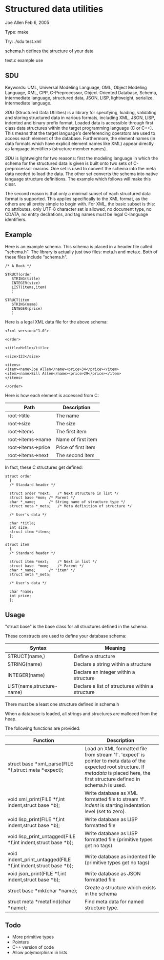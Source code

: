 
# Structured data utilities

Joe Allen
Feb 6, 2005

Type: make

Try: ./sdu test.xml

schema.h defines the structure of your data

test.c example use

## SDU

Keywords: UML, Universal Modeling Language, OML, Object Modeling
Language, XML, CPP, C-Preprocessor, Object-Oriented Database, Schema,
intermediate language, structured data, JSON, LISP, lightweight,
serialize, intermediate language.

_SDU_ (Structured Data Utilities) is a library for specifying,
loading, validating and storing structured data in various formats,
including XML, JSON, LISP, indented and binary prefix format.  Loaded data
is accessible through first class data structures within the target
programming language (C or C++).  This means that the target language's
dereferencing operators are used to access each element of the database. 
Furthermore, the element names (in data formats which have explicit element
names like XML) appear directly as language identifiers (structure member
names).

_SDU_ is lightweight for two reasons: first the modeling
language in which the schema for the structured data is given is built onto
two sets of C-preprocessor macros.  One set is used to convert the schema
into the meta data needed to load the data.  The other set converts the
schema into native language structure definitions.  The example which
follows will make this clear.

The second reason is that only a minimal subset of each structured data
format is supported.  This applies specifically to the XML format, as the
others are all pretty simple to begin with.  For XML, the basic subset is
this: no attributes, only UTF-8 character set is allowed, no document type,
no CDATA, no entity declrations, and tag names must be legal C-language
identifiers.

## Example

Here is an example schema.  This schema is placed in a header file called
"schema.h".  The library is actually just two files: meta.h and meta.c. 
Both of these files include "schema.h".

    /* A Book */

    STRUCT(order
       STRING(title)
       INTEGER(size)
       LIST(items,item)
       )

    STRUCT(item
       STRING(name)
       INTEGER(price)
       )

Here is a legal XML data file for the above schema:


    <?xml version="1.0">

    <order>

    <title>Hello</title>

    <size>123</size>

    <items>
    <item><name>Joe Allen</name><price>34</price></item>
    <item><name>Bill Allen</name><price>29</price></item>
    </items>

    </order>


Here is how each element is accessed from C:

Path               | Description
----               | -----------
root->title        | The name
root->size         | The size
root->items        | The first item
root->items->name  | Name of first item
root->items->price | Price of first item
root->items->next  | The second item


In fact, these C structures get defined:


    struct order
      {
      /* Standard header */

      struct order *next;	/* Next structure in list */
      struct base *mom;	/* Parent */
      char *_name;		/* String name of structure type */
      struct meta *_meta;	/* Meta definition of structure */

      /* User's data */

      char *title;
      int size;
      struct item *items;
      };

    struct item
      {
      /* Standard header */

      struct item *next;	/* Next in list */
      struct base  *mom;	/* Parent */
      char *_name;		/* "item" */
      struct meta *_meta;

      /* User's data */

      char *name;
      int price;
      };

## Usage

"struct base" is the base class for all structures defined in the
schema.

These constructs are used to define your database schema:


Syntax                    | Meaning
------                    | -------
STRUCT(name,<contents>)   | Define a structure
STRING(name)              | Declare a string within a structure
INTEGER(name)             | Declare an integer within a structure
LIST(name,structure-name) | Declare a list of structures within a structure

There must be a least one structure defined in schema.h

When a database is loaded, all strings and structures are malloced from the heap.

The following functions are provided:

Function                                                       | Description
--------                                                       | -----------
struct base *xml_parse(FILE *f,struct meta *expect);           | Load an XML formatted file from stream 'f'.  'expect' is pointer to meta data of the expected root structure.  If _metadata_ is placed here, the first structure defined in schema.h is used.
void xml_print(FILE *f,int indent,struct base *b);             | Write database as XML formatted file to stream 'f'.  <em>indent</em> is starting indentation level (set to zero).
void lisp_print(FILE *f,int indent,struct base *b);            | Write database as LISP formatted file
void lisp_print_untagged(FILE *f,int indent,struct base *b);   | Write database as LISP formatted file (primitive types get no tags)
void indent_print_untagged(FILE *f,int indent,struct base *b); | Write database as indented file (primitive types get no tags)
void json_print(FILE *f,int indent,struct base *b);            | Write database as JSON formatted file
struct base *mk(char *name);                                   | Create a structure which exists in the schema
struct meta *metafind(char *name);                             | Find meta data for named structure type.

## Todo

* More primitive types
* Pointers
* C++ version of code
* Allow polymorphism in lists
